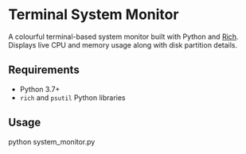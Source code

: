 # Terminal System Monitor

A colourful terminal-based system monitor built with Python and [Rich](https://github.com/Textualize/rich).  
Displays live CPU and memory usage along with disk partition details.

## Requirements

- Python 3.7+
- `rich` and `psutil` Python libraries

## Usage

python system_monitor.py
